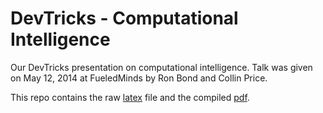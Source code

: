DevTricks - Computational Intelligence
===============

Our DevTricks presentation on computational intelligence. Talk was given on May 12, 2014 at FueledMinds by Ron Bond and Collin Price.

This repo contains the raw [latex](https://raw.githubusercontent.com/collinprice/devtricks-ci/master/presentation_1.tex) file and the compiled [pdf](https://github.com/collinprice/devtricks-ci/raw/master/presentation_1.pdf).
